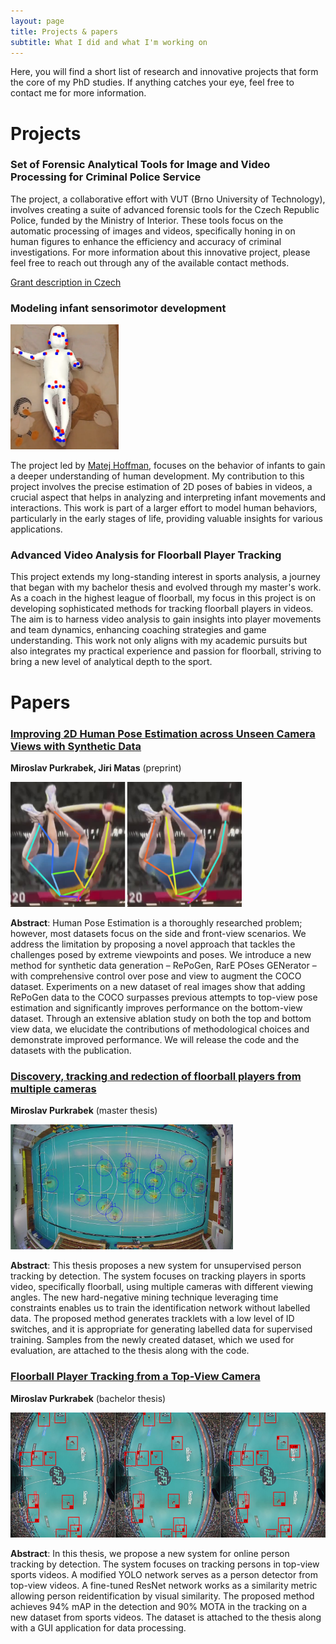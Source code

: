 ```yaml
---
layout: page
title: Projects & papers
subtitle: What I did and what I'm working on
---
```


Here, you will find a short list of research and innovative projects that form the core of my PhD studies. If anything catches your eye, feel free to contact me for more information.

# Projects

### Set of Forensic Analytical Tools for Image and Video Processing for Criminal Police Service

The project, a collaborative effort with VUT (Brno University of Technology), involves creating a suite of advanced forensic tools for the Czech Republic Police, funded by the Ministry of Interior. These tools focus on the automatic processing of images and videos, specifically honing in on human figures to enhance the efficiency and accuracy of criminal investigations. For more information about this innovative project, please feel free to reach out through any of the available contact methods.

[Grant description in Czech](https://starfos.tacr.cz/cs/projekty/VJ02010041)


### Modeling infant sensorimotor development

<img src="assets/img/Infants_image.png" alt="RePoGen" height="200"/>

The project led by [Matej Hoffman](https://sites.google.com/site/matejhof), focuses on the behavior of infants to gain a deeper understanding of human development. My contribution to this project involves the precise estimation of 2D poses of babies in videos, a crucial aspect that helps in analyzing and interpreting infant movements and interactions. This work is part of a larger effort to model human behaviors, particularly in the early stages of life, providing valuable insights for various applications.

### Advanced Video Analysis for Floorball Player Tracking

This project extends my long-standing interest in sports analysis, a journey that began with my bachelor thesis and evolved through my master's work. As a coach in the highest league of floorball, my focus in this project is on developing sophisticated methods for tracking floorball players in videos. The aim is to harness video analysis to gain insights into player movements and team dynamics, enhancing coaching strategies and game understanding. This work not only aligns with my academic pursuits but also integrates my practical experience and passion for floorball, striving to bring a new level of analytical depth to the sport.


# Papers

### [Improving 2D Human Pose Estimation across Unseen Camera Views with Synthetic Data](https://mirapurkrabek.github.io/RePoGen-paper/)
**Miroslav Purkrabek, Jiri Matas**
(preprint)

<img src="assets/img/RePoGen_image.png" alt="RePoGen" height="200"/>

**Abstract**: Human Pose Estimation is a thoroughly researched problem; however, most datasets focus on the side and front-view scenarios. We address the limitation by proposing a novel approach that tackles the challenges posed by extreme viewpoints and poses. We introduce a new method for synthetic data generation – RePoGen, RarE POses GENerator – with comprehensive control over pose and view to augment the COCO dataset. Experiments on a new dataset of real images show that adding RePoGen data to the COCO surpasses previous attempts to top-view pose estimation and significantly improves performance on the bottom-view dataset. Through an extensive ablation study on both the top and bottom view data, we elucidate the contributions of methodological choices and demonstrate improved performance. We will release the code and the datasets with the publication.


### [Discovery, tracking and redection of floorball players from multiple cameras](https://dspace.cvut.cz/handle/10467/101411)
**Miroslav Purkrabek**
(master thesis)

<img src="assets/img/master_image.png" alt="RePoGen" height="200"/>

**Abstract**: This thesis proposes a new system for unsupervised person tracking by detection. The system focuses on tracking players in sports video, specifically floorball, using multiple cameras with different viewing angles. The new hard-negative mining technique leveraging time constraints enables us to train the identification network without labelled data. The proposed method generates tracklets with a low level of ID switches, and it is appropriate for generating labelled data for supervised training. Samples from the newly created dataset, which we used for evaluation, are attached to the thesis along with the code.


### [Floorball Player Tracking from a Top-View Camera](https://dspace.cvut.cz/handle/10467/87891)
**Miroslav Purkrabek**
(bachelor thesis)

<img src="assets/img/bachelor_image.png" alt="RePoGen" height="200"/>

**Abstract**: In this thesis, we propose a new system for online person tracking by detection. The system focuses on tracking persons in top-view sports videos. A modified YOLO network serves as a person detector from top-view videos. A fine-tuned ResNet network works as a similarity metric allowing person reidentification by visual similarity. The proposed method achieves 94\% mAP in the detection and 90\% MOTA in the tracking on a new dataset from sports videos. The dataset is attached to the thesis along with a GUI application for data processing.
